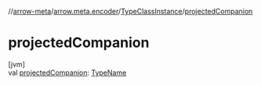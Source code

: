//[arrow-meta](../../../index.md)/[arrow.meta.encoder](../index.md)/[TypeClassInstance](index.md)/[projectedCompanion](projected-companion.md)

# projectedCompanion

[jvm]\
val [projectedCompanion](projected-companion.md): [TypeName](../../arrow.meta.ast/-type-name/index.md)
